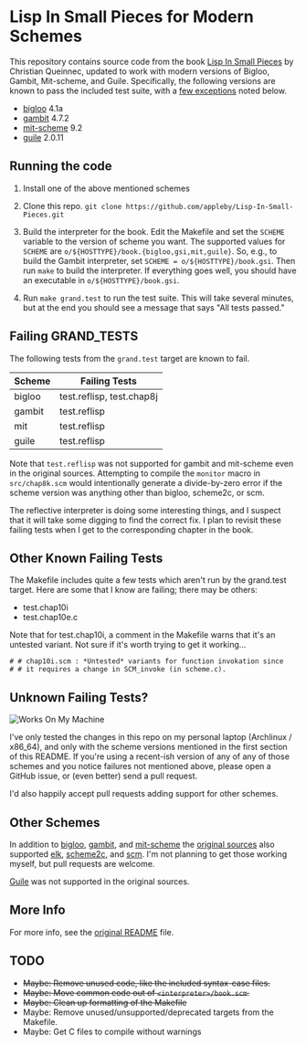 Lisp In Small Pieces for Modern Schemes
=======================================

This repository contains source code from the book
[Lisp In Small Pieces][LiSP] by Christian Queinnec, updated to work
with modern versions of Bigloo, Gambit, Mit-scheme, and
Guile. Specifically, the following versions are known to pass the
included test suite, with a [few exceptions][failing-tests] noted
below.

- [bigloo][] 4.1a
- [gambit][] 4.7.2
- [mit-scheme][] 9.2
- [guile][] 2.0.11

Running the code
----------------

1. Install one of the above mentioned schemes

2. Clone this repo.
    `git clone https://github.com/appleby/Lisp-In-Small-Pieces.git`

3. Build the interpreter for the book. Edit the Makefile and set the
   `SCHEME` variable to the version of scheme you want. The supported
   values for `SCHEME` are
   `o/${HOSTTYPE}/book.{bigloo,gsi,mit,guile}`.  So, e.g., to build
   the Gambit interpreter, set `SCHEME = o/${HOSTTYPE}/book.gsi`. Then
   run `make` to build the interpreter. If everything goes well, you
   should have an executable in `o/${HOSTTYPE}/book.gsi`.

4. Run `make grand.test` to run the test suite. This will take several minutes,
   but at the end you should see a message that says "All tests passed."

Failing GRAND_TESTS
-------------------

The following tests from the `grand.test` target are known to fail.

| Scheme | Failing Tests             |
| ------ | ------------------------- |
| bigloo | test.reflisp, test.chap8j |
| gambit | test.reflisp              |
| mit    | test.reflisp              |
| guile  | test.reflisp              |

Note that `test.reflisp` was not supported for gambit and mit-scheme even in
the original sources. Attempting to compile the `monitor` macro in
`src/chap8k.scm` would intentionally generate a divide-by-zero error if the
scheme version was anything other than bigloo, scheme2c, or scm.

The reflective interpreter is doing some interesting things, and I suspect that
it will take some digging to find the correct fix. I plan to revisit these
failing tests when I get to the corresponding chapter in the book.

Other Known Failing Tests
-------------------------

The Makefile includes quite a few tests which aren't run by the grand.test
target. Here are some that I know are failing; there may be others:

- test.chap10i
- test.chap10e.c

Note that for test.chap10i, a comment in the Makefile warns that it's an
untested variant. Not sure if it's worth trying to get it working...

```
# # chap10i.scm : *Untested* variants for function invokation since
# # it requires a change in SCM_invoke (in scheme.c).
```

Unknown Failing Tests?
----------------------

![Works On My Machine](http://blog.codinghorror.com/content/images/uploads/2007/03/6a0120a85dcdae970b0128776ff992970c-pi.png)

I've only tested the changes in this repo on my personal laptop
(Archlinux / x86_64), and only with the scheme versions mentioned in
the first section of this README. If you're using a recent-ish version
of any of any of those schemes and you notice failures not mentioned
above, please open a GitHub issue, or (even better) send a pull
request.

I'd also happily accept pull requests adding support for other schemes.

Other Schemes
-------------

In addition to [bigloo][], [gambit][], and [mit-scheme][] the [original
sources][LiSP-2ndEdition] also supported [elk][], [scheme2c][], and [scm][].
I'm not planning to get those working myself, but pull requests are welcome.

[Guile][guile] was not supported in the original sources.

More Info
---------

For more info, see the [original README][README] file.

TODO
----

* ~~Maybe: Remove unused code, like the included syntax-case files.~~
* ~~Maybe: Move common code out of `<interpreter>/book.scm`.~~
* ~~Maybe: Clean up formatting of the Makefile~~
* Maybe: Remove unused/unsupported/deprecated targets from the Makefile.
* Maybe: Get C files to compile without warnings


[README]: https://raw.githubusercontent.com/appleby/Lisp-In-Small-Pieces/master/README.orig
[failing-tests]: https://github.com/appleby/Lisp-In-Small-Pieces#failing-grand_tests

[LiSP]: http://pagesperso-systeme.lip6.fr/Christian.Queinnec/WWW/LiSP.html
[LiSP-2ndEdition]: http://pagesperso-systeme.lip6.fr/Christian.Queinnec/Books/LiSP-2ndEdition-2006Dec11.tgz

[bigloo]: http://www-sop.inria.fr/indes/fp/Bigloo
[elk]: http://sam.zoy.org/elk/
[gambit]: http://dynamo.iro.umontreal.ca/wiki/index.php/Main_Page
[mit-scheme]: http://www.gnu.org/software/mit-scheme/
[scheme2c]: https://github.com/barak/scheme2c
[scm]: http://people.csail.mit.edu/jaffer/SCM
[guile]: http://www.gnu.org/software/guile/
